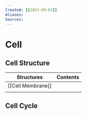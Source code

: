```yaml
---
Created: [[2023-09-02]]
Aliases: 
Sources: 
---
```

# Cell
## Cell Structure

| Structures        | Contents |
| ----------------- | -------- |
| [[Cell Membrane]] |          |
|                   |          |

## Cell Cycle
